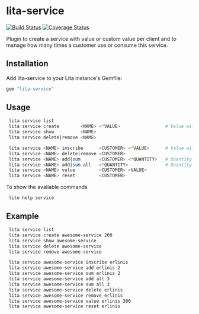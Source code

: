 # lita-service

[![Build Status](https://travis-ci.org/equintana/lita-service.png?branch=master)](https://travis-ci.org/equintana/lita-service)
[![Coverage Status](https://coveralls.io/builds/8637437/badge)](https://coveralls.io/builds/8637437)

Plugin to create a service with value or custom value per client and to manage how many times a customer use or consume this service.

## Installation

Add lita-service to your Lita instance's Gemfile:

``` ruby
gem "lita-service"
```

## Usage

``` sh
 lita service list
 lita service create        <NAME> <*VALUE>                 # Value will be set to 0 if empty.
 lita service show          <NAME>
 lita service delete|remove <NAME>

 lita service <NAME> inscribe      <CUSTOMER> <*VALUE>      # Value will be set to service's value if empty.
 lita service <NAME> delete|remove <CUSTOMER>
 lita service <NAME> add|sum       <CUSTOMER> <*QUANTITY>   # Quantity will be set to 1 if empty.
 lita service <NAME> add|sum all   <*QUANTITY>              # Quantity will be set to 1 if empty.
 lita service <NAME> value         <CUSTOMER> <VALUE>
 lita service <NAME> reset         <CUSTOMER>
```

To show the available commands
```
 lito help service
```

## Example

``` sh
 lita service list
 lita service create awesome-service 200
 lita service show awesome-service
 lita service delete awesome-service
 lita service remove awesome-service

 lita service awesome-service inscribe erlinis
 lita service awesome-service add erlinis 2
 lita service awesome-service sum erlinis 2
 lita service awesome-service add all 3
 lita service awesome-service sum all 3
 lita service awesome-service delete erlinis
 lita service awesome-service remove erlinis
 lita service awesome-service value erlinis 300
 lita service awesome-service reset erlinis
```
